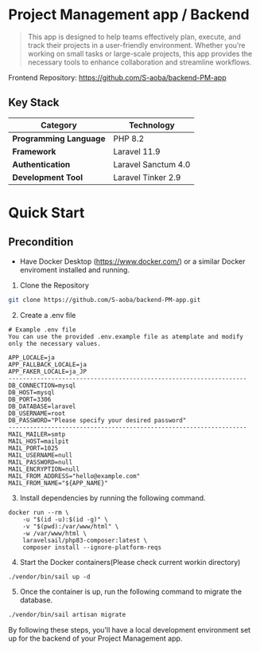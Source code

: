 # Project Management app / Backend
>  This app is designed to help teams effectively plan, execute, and track their projects in a user-friendly environment. Whether you’re working on small tasks or large-scale projects, this app provides the necessary tools to enhance collaboration and streamline workflows.

Frontend Repository: [https://github.com/S-aoba/backend-PM-app
](https://github.com/S-aoba/frontend-PM-app?tab=readme-ov-file)

## Key Stack
| Category             | Technology              |
|----------------------|-------------------------|
| **Programming Language** | PHP 8.2                  |
| **Framework**        | Laravel 11.9       |
| **Authentication**   | Laravel Sanctum 4.0        |
| **Development Tool** | Laravel Tinker 2.9          |

# Quick Start
## Precondition
- Have Docker Desktop (https://www.docker.com/) or a similar Docker enviroment installed and running.

1. Clone the Repository
```Bash
git clone https://github.com/S-aoba/backend-PM-app.git
```
2. Create a .env file
```
# Example .env file
You can use the provided .env.example file as atemplate and modify only the necessary values.

APP_LOCALE=ja
APP_FALLBACK_LOCALE=ja
APP_FAKER_LOCALE=ja_JP
-------------------------------------------------------------------
DB_CONNECTION=mysql
DB_HOST=mysql
DB_PORT=3306
DB_DATABASE=laravel
DB_USERNAME=root
DB_PASSWORD="Please specify your desired password"
-------------------------------------------------------------------
MAIL_MAILER=smtp
MAIL_HOST=mailpit
MAIL_PORT=1025
MAIL_USERNAME=null
MAIL_PASSWORD=null
MAIL_ENCRYPTION=null
MAIL_FROM_ADDRESS="hello@example.com"
MAIL_FROM_NAME="${APP_NAME}"
```
3. Install dependencies by running the following command.
```docker
docker run --rm \
    -u "$(id -u):$(id -g)" \
    -v "$(pwd):/var/www/html" \
    -w /var/www/html \
    laravelsail/php83-composer:latest \
    composer install --ignore-platform-reqs
```

4. Start the Docker containers(Please check current workin directory)
```
./vendor/bin/sail up -d
```

5. Once the container is up, run the following command to migrate the database.
```bash
./vendor/bin/sail artisan migrate
```

By following these steps, you'll have a local development environment set up for the backend of your Project Management app.







